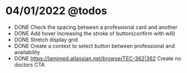 # 04/01/2022 @todos

- DONE Check the spacing between a professional card and another
- DONE Add hover increasing the stroke of button(confirm with will)
- DONE Stretch display grid
- DONE Create a context to select button between professional and
	availability
- DONE <https://lamimed.atlassian.net/browse/TEC-362|362> Create no doctors CTA
